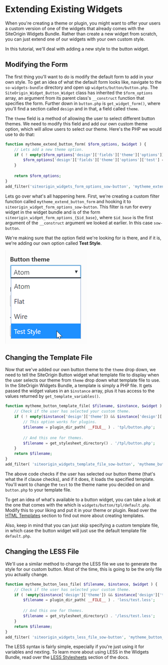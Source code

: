 # Extending Existing Widgets

When you're creating a theme or plugin, you might want to offer your users a custom version of one of the widgets that already comes with the SiteOrigin Widgets Bundle. Rather than create a new widget from scratch, you can just extend one of our widgets with your own custom style.

In this tutorial, we'll deal with adding a new style to the button widget.

## Modifying the Form

The first thing you'll want to do is modify the default form to add in your own style. To get an idea of what the default form looks like, navigate to the `so-widgets-bundle` directory and open up `widgets/button/button.php`. The `SiteOrigin_Widget_Button_Widget` class has inherited the `$form_options` array, an argument from its parent class's `__construct` function that specifies the form. Further down in `button.php` is `get_widget_form()`, where you'll find a section called `design` and in that, a field called `theme`. 

The `theme` field is a method of allowing the user to select different button themes. We need to modify this field and add our own custom theme option, which will allow users to select our theme. Here's the PHP we would use to do that:

```php
function mytheme_extend_button_form( $form_options, $widget ) {
	// Lets add a new theme option.
	if ( ! empty($form_options['design']['fields']['theme']['options']) ) {
		$form_options['design']['fields']['theme']['options']['test'] = __('Test Style', 'mytheme');
	}

	return $form_options;
}
add_filter('siteorigin_widgets_form_options_sow-button', 'mytheme_extend_button_form', 10, 2);
```

Lets go over what's all happening here. First, we're creating a custom filter function called `mytheme_extend_button_form` and hooking it to `siteorigin_widget_form_options_sow-button`. This filter is run for every widget in the widget bundle and is of the form `siteorigin_widget_form_options_{$id_base}`, where `$id_base` is the first argument of the `__construct` argument we looked at earlier. In this case `sow-button`.

We're making sure that the option field we're looking for is there, and if it is, we're adding our own option called **Test Style**.

![Custom Button Theme](../images/custom-custom-theme-field.png)

## Changing the Template File

Now that we've added our own button theme to the `theme` drop down, we need to tell the SiteOrigin Button widget what template file to display when the user selects our theme from `theme` drop down what template file to use. In the SiteOrigin Widgets Bundle, a template is simply a PHP file. It gets passed the widget values in an `$instance` array, plus it has access to the values returned by `get_template_variables()`.

```php
function mytheme_button_template_file( $filename, $instance, $widget ) {
	// Check if the user has selected your custom theme.
	if ( ! empty($instance['design']['theme']) && $instance['design']['theme'] == 'test' ) {
		// This option works for plugins.
		$filename = plugin_dir_path( __FILE__ ) . 'tpl/button.php';

		// And this one for themes.
		$filename = get_stylesheet_directory() . '/tpl/button.php'; 
	}
	return $filename;
}
add_filter( 'siteorigin_widgets_template_file_sow-button', 'mytheme_button_template_file', 10, 3 );
```
The above code checks if the user has selected our button theme (that's what the if clause checks), and if it does, it loads the specified template. You'll want to change the `test` to the theme name you decided on and `button.php` to your template file.

To get an idea of what's available to a button widget, you can take a look at the one that comes with the which is `widgets/button/tpl/default.php`. Modify this to your liking and put it in your theme or plugin. Read over the [HTML Templates](../templating/html-templates.md) section to find out more about creating templates.

Also, keep in mind that you can just skip specifying a custom template file, in which case the button widget will just use the default template file `default.php`.

## Changing the LESS File

We'll use a similar method to change the LESS file we use to generate the style for our custom button. Most of the time, this is going to be the only file you actually change.

```php
function mytheme_button_less_file( $filename, $instance, $widget ) {
	// Check if the user has selected your custom theme.
	if ( !empty($instance['design']['theme']) && $instance['design']['theme'] == 'test' ) {
		$filename = plugin_dir_path( __FILE__ ) . 'less/test.less';

		// And this one for themes.
		$filename = get_stylesheet_directory() . '/less/test.less'; 
	}
	return $filename;
}
add_filter( 'siteorigin_widgets_less_file_sow-button', 'mytheme_button_less_file', 10, 3 );
```

The LESS syntax is fairly simple, especially if you're just using it for variables and nexting. To learn more about using LESS in the Widgets Bundle, read over the [LESS Stylesheets](../templating/less-stylesheets.md) section of the docs.
